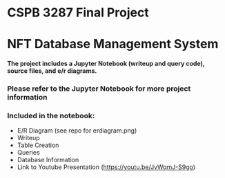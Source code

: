 # CSPB 3287 Final Project 
# NFT Database Management System

#### The project includes a Jupyter Notebook (writeup and query code), source files, and e/r diagrams.

### Please refer to the Jupyter Notebook for more project information

### Included in the notebook:

- E/R Diagram (see repo for erdiagram.png)
- Writeup
- Table Creation
- Queries
- Database Information
- Link to Youtube Presentation (https://youtu.be/JvWqmJ-S9go)
